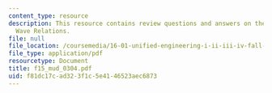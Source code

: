 ```yaml
---
content_type: resource
description: This resource contains review questions and answers on the topic of Shock
  Wave Relations.
file: null
file_location: /coursemedia/16-01-unified-engineering-i-ii-iii-iv-fall-2005-spring-2006/f81dc17cad323f1c5e4146523aec6873_f15_mud_0304.pdf
file_type: application/pdf
resourcetype: Document
title: f15_mud_0304.pdf
uid: f81dc17c-ad32-3f1c-5e41-46523aec6873
---
```

